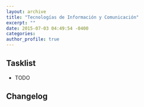 ```yaml
---
layout: archive
title: "Tecnologías de Información y Comunicación"
excerpt: ""
date: 2015-07-03 04:49:54 -0400
categories: 
author_profile: true
---
```


## Tasklist

- TODO

## Changelog

